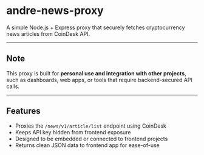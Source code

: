 # andre-news-proxy

A simple Node.js + Express proxy that securely fetches cryptocurrency news articles from CoinDesk API.

---

## Note

This proxy is built for **personal use and integration with other projects**, such as dashboards, web apps, or tools that require backend-secured API calls.

---

## Features

- Proxies the `/news/v1/article/list` endpoint using CoinDesk
- Keeps API key hidden from frontend exposure
- Designed to be embedded or connected to frontend projects
- Returns clean JSON data to frontend app for ease-of-use
